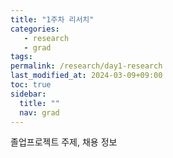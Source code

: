 ```yaml
---
title: "1주차 리서치"
categories: 
   - research
   - grad
tags: 
permalink: /research/day1-research
last_modified_at: 2024-03-09+09:00
toc: true
sidebar:
  title: ""
  nav: grad
---
```

졸업프로젝트 주제, 채용 정보 



